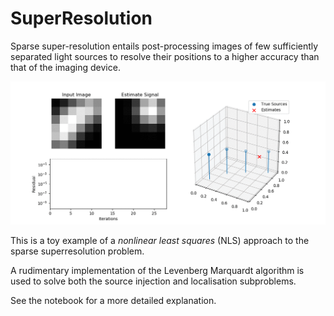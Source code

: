 # SuperResolution

Sparse super-resolution entails post-processing images of few sufficiently separated light sources to resolve their positions to a higher accuracy than that of the imaging device.

<img src="https://github.com/jcvdwlt/SuperResolution/blob/master/figs/sr4.gif" > 

This is a toy example of a *nonlinear least squares* (NLS) approach to the sparse superresolution problem.  

A rudimentary implementation of the Levenberg Marquardt algorithm is used to solve both the source injection and localisation subproblems.

See the notebook for a more detailed explanation.

